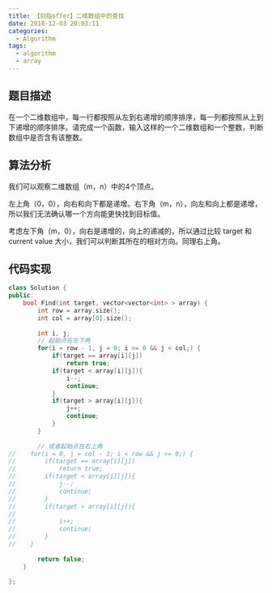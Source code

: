 ```yaml
---
title: 【剑指offer】二维数组中的查找
date: 2018-12-03 20:03:11
categories:
  - Algorithm
tags:
  - algorithm
  - array
---
```


## 题目描述

在一个二维数组中，每一行都按照从左到右递增的顺序排序，每一列都按照从上到下递增的顺序排序。请完成一个函数，输入这样的一个二维数组和一个整数，判断数组中是否含有该整数。



## 算法分析

我们可以观察二维数组（m，n）中的4个顶点。

左上角（0，0），向右和向下都是递增。右下角（m，n），向左和向上都是递增，所以我们无法确认哪一个方向能更快找到目标值。

考虑左下角（m，0），向右是递增的，向上的递减的，所以通过比较 target 和 current value 大小，我们可以判断其所在的相对方向。同理右上角。



## 代码实现

~~~cpp
class Solution {
public:
    bool Find(int target, vector<vector<int> > array) {
        int row = array.size();
        int col = array[0].size();
        
        int i, j;
        // 起始点在左下角
        for(i = row - 1, j = 0; i >= 0 && j < col;) {
            if(target == array[i][j])
                return true;
            if(target < array[i][j]){
                i--;
                continue;
            }
            if(target > array[i][j]){
                j++;
                continue;
            }
        }
        
        // 或者起始点在右上角
//    for(i = 0, j = col - 1; i < row && j >= 0;) {
//        if(target == array[i][j])
//            return true;
//        if(target < array[i][j]){
//            j--;
//            continue;
//        }
//        if(target > array[i][j]){
//
//            i++;
//            continue;
//        }
//    }
        
        return false;
    }

};
~~~

